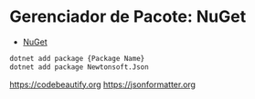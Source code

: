 # Gerenciador de Pacote: NuGet

- [NuGet](https://learn.microsoft.com/en-us/nuget/)

```bash
dotnet add package {Package Name}
dotnet add package Newtonsoft.Json
```




https://codebeautify.org
https://jsonformatter.org